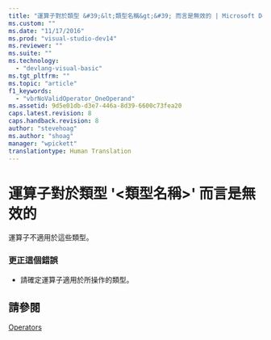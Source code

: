 ```yaml
---
title: "運算子對於類型 &#39;&lt;類型名稱&gt;&#39; 而言是無效的 | Microsoft Docs"
ms.custom: ""
ms.date: "11/17/2016"
ms.prod: "visual-studio-dev14"
ms.reviewer: ""
ms.suite: ""
ms.technology: 
  - "devlang-visual-basic"
ms.tgt_pltfrm: ""
ms.topic: "article"
f1_keywords: 
  - "vbrNoValidOperator_OneOperand"
ms.assetid: 9d5e01db-d3e7-446a-8d39-6600c73fea20
caps.latest.revision: 8
caps.handback.revision: 8
author: "stevehoag"
ms.author: "shoag"
manager: "wpickett"
translationtype: Human Translation
---
```

# 運算子對於類型 &#39;&lt;類型名稱&gt;&#39; 而言是無效的
運算子不適用於這些類型。  
  
### 更正這個錯誤  
  
-   請確定運算子適用於所操作的類型。  
  
## 請參閱  
 [Operators](../../visual-basic/language-reference/operators/index.md)
